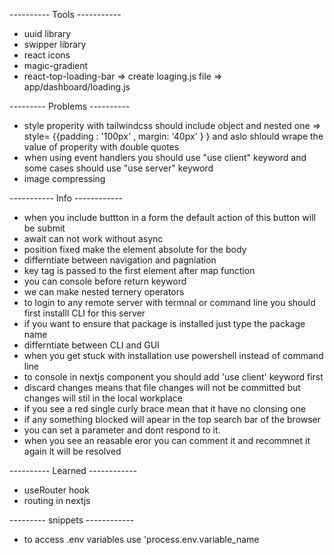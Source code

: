 ---------- Tools -----------
- uuid library
- swipper library
- react icons
- magic-gradient
- react-top-loading-bar  => create loaging.js file  => app/dashboard/loading.js



--------- Problems ----------
- style properity with tailwindcss should include object and nested one => style= {{padding : '100px' , margin: '40px' } }
  and aslo shlould wrape the value of properity with double quotes
- when using event handlers you should use "use client" keyword and some cases should use "use server" keyword
- image compressing 


----------- Info ------------
- when you include buttton in a form the default action of this button will be submit
- await can not work without async
- position fixed make the element absolute for the body
- differntiate between navigation and pagniation
- key tag is passed to the first element after map function
- you can console before return keyword
- we can make nested ternery operators 
- to login to any remote server with termnal or command line you should first installl CLI for this server
- if you want to ensure that package is installed just type the package name 
- differntiate between CLI and GUI
- when you get stuck with installation use powershell instead of command line
- to console in nextjs component you should add 'use client' keyword first
- discard changes means that file changes will not be committed but changes will stil in the local workplace
- if you see a red single curly brace mean that it have no  clonsing one
- if any something blocked will apear in the top search bar of the browser
- you can set a parameter and dont respond to it.
- when you see an reasable eror you can comment it and recommnet it again it will be resolved



---------- Learned ------------
- useRouter hook
- routing in nextjs



--------- snippets ------------
- to access .env variables  use 'process.env.variable_name






